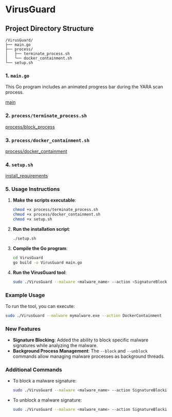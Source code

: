 

# VirusGuard

## Project Directory Structure
```
/VirusGuard/
├── main.go
├── process/
│   ├── terminate_process.sh
│   └── docker_containment.sh
└── setup.sh
```

### 1. `main.go`
This Go program includes an animated progress bar during the YARA scan process.

[main](main.go)

### 2. `process/terminate_process.sh`
 

[process/block_process](process/terminate_process.sh)

### 3. `process/docker_containment.sh`
 

[process/docker_containment](process/docker_containment.sh)

### 4. `setup.sh`
 

[install_requirements](setup.sh)

### 5. Usage Instructions

1. **Make the scripts executable**:
   ```bash
   chmod +x process/terminate_process.sh
   chmod +x process/docker_containment.sh
   chmod +x setup.sh
   ```

2. **Run the installation script**:
   ```bash
   ./setup.sh
   ```

3. **Compile the Go program**:
   ```bash
   cd VirusGuard
   go build -o VirusGuard main.go
   ```

4. **Run the VirusGuard tool**:
   ```bash
   sudo ./VirusGuard --malware <malware_name> --action <SignatureBlocking|TerminateProcess|DockerContainment>
   ```

### Example Usage
To run the tool, you can execute:
```bash
sudo ./VirusGuard --malware mymalware.exe --action DockerContainment
```

### New Features
- **Signature Blocking**: Added the ability to block specific malware signatures while analyzing the malware.
- **Background Process Management**: The `--block` and `--unblock` commands allow managing malware processes as background threads.

### Additional Commands
- To block a malware signature:
  ```bash
  sudo ./VirusGuard --malware <malware_name> --action SignatureBlocking --block
  ```

- To unblock a malware signature:
  ```bash
  sudo ./VirusGuard --malware <malware_name> --action SignatureBlocking --unblock
  ```
 